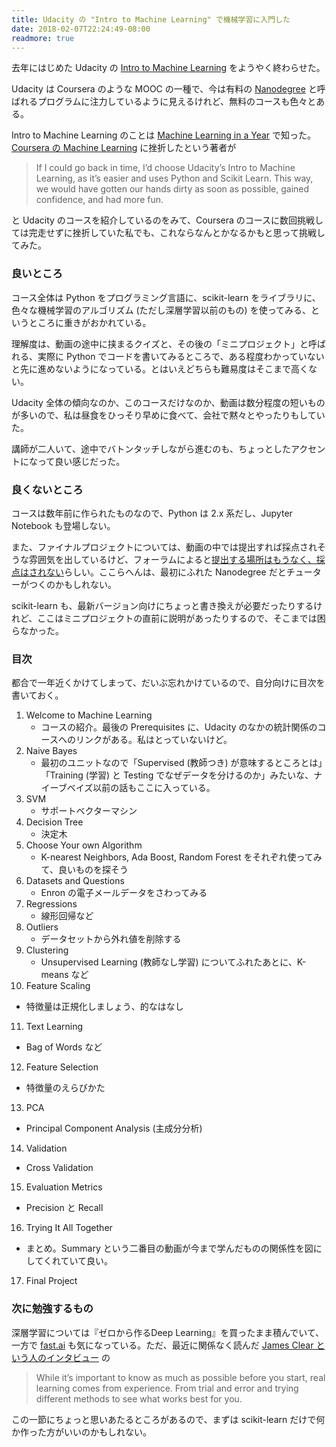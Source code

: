 ```yaml
---
title: Udacity の "Intro to Machine Learning" で機械学習に入門した
date: 2018-02-07T22:24:49-08:00
readmore: true
---
```


去年にはじめた Udacity の [Intro to Machine Learning](https://www.udacity.com/course/intro-to-machine-learning--ud120) をようやく終わらせた。

Udacity は Coursera のような MOOC の一種で、今は有料の [Nanodegree](https://www.udacity.com/nanodegree) と呼ばれるプログラムに注力しているように見えるけれど、無料のコースも色々とある。

Intro to Machine Learning のことは [Machine Learning in a Year](https://medium.com/learning-new-stuff/machine-learning-in-a-year-cdb0b0ebd29c) で知った。[Coursera の Machine Learning](https://www.coursera.org/learn/machine-learning) に挫折したという著者が

> If I could go back in time, I’d choose Udacity’s Intro to Machine Learning, as it’s easier and uses Python and Scikit Learn. This way, we would have gotten our hands dirty as soon as possible, gained confidence, and had more fun.

と Udacity のコースを紹介しているのをみて、Coursera のコースに数回挑戦しては完走せずに挫折していた私でも、これならなんとかなるかもと思って挑戦してみた。

### 良いところ

コース全体は Python をプログラミング言語に、scikit-learn をライブラリに、色々な機械学習のアルゴリズム (ただし深層学習以前のもの) を使ってみる、というところに重きがおかれている。

理解度は、動画の途中に挟まるクイズと、その後の「ミニプロジェクト」と呼ばれる、実際に Python でコードを書いてみるところで、ある程度わかっていないと先に進めないようになっている。とはいえどちらも難易度はそこまで高くない。

Udacity 全体の傾向なのか、このコースだけなのか、動画は数分程度の短いものが多いので、私は昼食をひっそり早めに食べて、会社で黙々とやったりもしていた。

講師が二人いて、途中でバトンタッチしながら進むのも、ちょっとしたアクセントになって良い感じだった。

### 良くないところ

コースは数年前に作られたものなので、Python は 2.x 系だし、Jupyter Notebook も登場しない。

また、ファイナルプロジェクトについては、動画の中では提出すれば採点されそうな雰囲気を出しているけど、フォーラムによると[提出する場所はもうなく、採点はされない](https://discussions.udacity.com/t/finished-final-project-but-how-do-i-submit-it-for-review/439349)らしい。ここらへんは、最初にふれた Nanodegree だとチューターがつくのかもしれない。

scikit-learn も、最新バージョン向けにちょっと書き換えが必要だったりするけれど、ここはミニプロジェクトの直前に説明があったりするので、そこまでは困らなかった。

<!--more-->

### 目次

都合で一年近くかけてしまって、だいぶ忘れかけているので、自分向けに目次を書いておく。

1. Welcome to Machine Learning
   * コースの紹介。最後の Prerequisites に、Udacity のなかの統計関係のコースへのリンクがある。私はとっていないけど。
2. Naive Bayes
   * 最初のユニットなので「Supervised (教師つき) が意味するところとは」「Training (学習) と Testing でなぜデータを分けるのか」みたいな、ナイーブベイズ以前の話もここに入っている。
3. SVM
   * サポートベクターマシン
4. Decision Tree
   * 決定木
5. Choose Your own Algorithm
   * K-nearest Neighbors, Ada Boost, Random Forest をそれぞれ使ってみて、良いものを探そう
6. Datasets and Questions
   * Enron の電子メールデータをさわってみる
7. Regressions
   * 線形回帰など
8. Outliers
   * データセットから外れ値を削除する
9. Clustering
   * Unsupervised Learning (教師なし学習) についてふれたあとに、K-means など
10. Feature Scaling
   * 特徴量は正規化しましょう、的なはなし
11. Text Learning
   * Bag of Words など
12. Feature Selection
   * 特徴量のえらびかた
13. PCA
   * Principal Component Analysis (主成分分析)
14. Validation
   * Cross Validation
15. Evaluation Metrics
   * Precision と Recall
16. Trying It All Together
   * まとめ。Summary という二番目の動画が今まで学んだものの関係性を図にしてくれていて良い。
17. Final Project

### 次に勉強するもの

深層学習については『ゼロから作るDeep Learning』を買ったまま積んでいて、一方で [fast.ai](http://www.fast.ai/) も気になっている。ただ、最近に関係なく読んだ [James Clear という人のインタビュー](https://blog.rescuetime.com/james-clear/) の

> While it’s important to know as much as possible before you start, real learning comes from experience. From trial and error and trying different methods to see what works best for you.

この一節にちょっと思いあたるところがあるので、まずは scikit-learn だけで何か作った方がいいのかもしれない。
